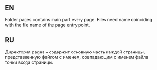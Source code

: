 EN
-------------

Folder pages contains main part every page. Files need name coinciding with the file name of the page entry point.

RU
-------------

Директория pages – содержит основную часть каждой страницы, представленную файлом с именем, совпадающим с именем файла точки входа страницы.